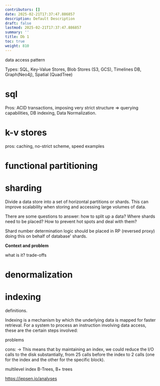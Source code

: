 ```yaml
---
contributors: []
date: 2025-02-21T17:37:47.886857
description: Default Description
draft: false
lastmod: 2025-02-21T17:37:47.886857
summary: ''
title: Db 1
toc: true
weight: 810
---
```


data access pattern

Types: SQL, Key-Value Stores, Blob Stores (S3, GCS), Timelines DB, Graph(Neo4j), Spatial (QuadTree)

# sql

Pros: ACID transactions, imposing very strict structure => querying capabilities, DB indexing, Data Normalization.

# k-v stores

pros: caching, no-strict scheme, speed
examples

# functional partitioning

# sharding

Divide a data store into a set of horizontal partitions or shards. This can improve scalability when storing and accessing large volumes of data.

There are some questions to answer: how to split up a data? Where shards need to be placed? How to prevent hot spots and deal with them?

Shard number determination logic should be placed in RP (reversed proxy) doing this on behalf of database' shards.

**Context and problem**

what is it? trade-offs

# denormalization

# indexing

definitions.

Indexing is a mechanism by which the underlying data is mapped for faster retrieval.
For a system to process an instruction involving data access, these are the certain steps involved:

problems

cons:
-> This means that by maintaining an index, we could reduce the I/O calls to the disk substantially, from 25 calls before the index to 2 calls (one for the index and the other for the specific block).

multilevel index
B-Trees, B+ trees

https://jepsen.io/analyses
